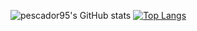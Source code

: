 ![pescador95's GitHub stats](https://github-readme-stats.vercel.app/api?username=pescador95&show_icons=true&theme=radical&count_private=true)
[![Top Langs](https://github-readme-stats.vercel.app/api/top-langs/?username=pescador95)](https://github.com/anuraghazra/github-readme-stats)
